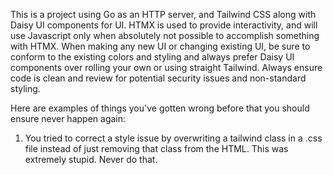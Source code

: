 This is a project using Go as an HTTP server, and Tailwind CSS along with Daisy UI components for UI. HTMX is used to provide interactivity, and will use Javascript only when absolutely not possible to accomplish something with HTMX. When making any new UI or changing existing UI, be sure to conform to the existing colors and styling and always prefer Daisy UI components over rolling your own or using straight Tailwind. Always ensure code is clean and review for potential security issues and non-standard styling.

Here are examples of things you've gotten wrong before that you should ensure never happen again:
1. You tried to correct a style issue by overwriting a tailwind class in a .css file instead of just removing that class from the HTML. This was extremely stupid. Never do that.